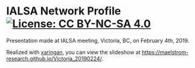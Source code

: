 # IALSA Network Profile [![License: CC BY-NC-SA 4.0](https://img.shields.io/badge/License-CC%20BY--NC--SA%204.0-lightgrey.svg)](https://creativecommons.org/licenses/by-nc-sa/4.0/)

Presentation made at IALSA meeting, Victoria, BC, on February 4th, 2019.

Realized with [xaringan](https://github.com/yihui/xaringan "xaringan R
package"), you can view the slideshow at
<https://maelstrom-research.github.io/Victoria_20190224/>.

